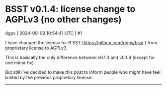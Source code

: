 # BSST v0.1.4: license change to AGPLv3 (no other changes)

dgpv | 2024-09-09 10:54:41 UTC | #1

I have changed the license for B'SST (https://github.com/dgpv/bsst ) from proprietary license to AGPLv3

This is basically the only difference between v0.1.3 and v0.1.4 (except for one minor fix)

But still I've decided to make this post to inform people who might have feel limited by the previous proprietary license.

-------------------------

